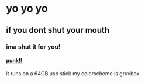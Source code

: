 # yo yo yo
## if you dont shut your mouth
### ima shut it for you!
#### [punk!!](https://www.youtube.com/watch?v=OklSZmIx9-o)

it runs on a 64GB usb stick
my colorscheme is gruvbox
